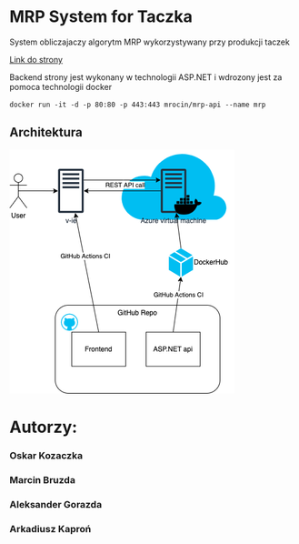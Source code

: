 # MRP System for Taczka

System obliczajaczy algorytm MRP wykorzystywany przy produkcji taczek

[Link do strony](http://v-ie.uek.krakow.pl/~s215627/front)

Backend strony jest wykonany w technologii ASP.NET i wdrozony jest za pomoca technologii docker

```
docker run -it -d -p 80:80 -p 443:443 mrocin/mrp-api --name mrp
```


## Architektura

![Alt text here](images/architecture.png)

# Autorzy:

### Oskar Kozaczka

### Marcin Bruzda

### Aleksander Gorazda

### Arkadiusz Kaproń
